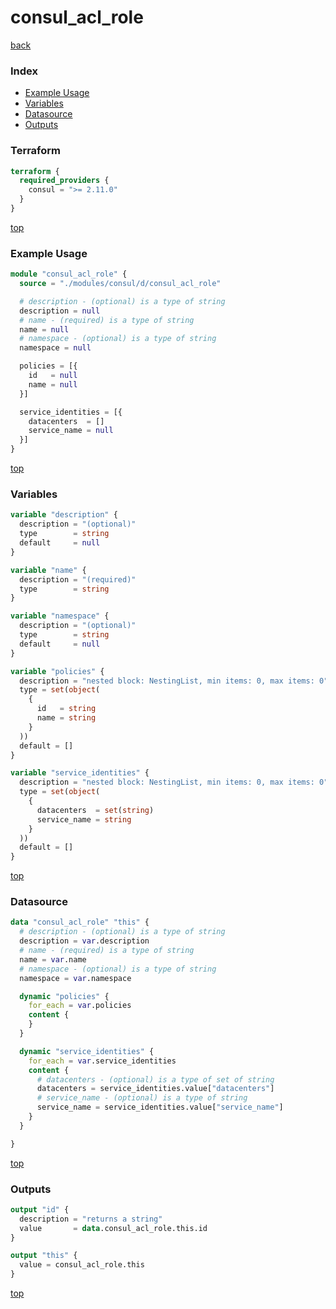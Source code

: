 # consul_acl_role

[back](../consul.md)

### Index

- [Example Usage](#example-usage)
- [Variables](#variables)
- [Datasource](#datasource)
- [Outputs](#outputs)

### Terraform

```terraform
terraform {
  required_providers {
    consul = ">= 2.11.0"
  }
}
```

[top](#index)

### Example Usage

```terraform
module "consul_acl_role" {
  source = "./modules/consul/d/consul_acl_role"

  # description - (optional) is a type of string
  description = null
  # name - (required) is a type of string
  name = null
  # namespace - (optional) is a type of string
  namespace = null

  policies = [{
    id   = null
    name = null
  }]

  service_identities = [{
    datacenters  = []
    service_name = null
  }]
}
```

[top](#index)

### Variables

```terraform
variable "description" {
  description = "(optional)"
  type        = string
  default     = null
}

variable "name" {
  description = "(required)"
  type        = string
}

variable "namespace" {
  description = "(optional)"
  type        = string
  default     = null
}

variable "policies" {
  description = "nested block: NestingList, min items: 0, max items: 0"
  type = set(object(
    {
      id   = string
      name = string
    }
  ))
  default = []
}

variable "service_identities" {
  description = "nested block: NestingList, min items: 0, max items: 0"
  type = set(object(
    {
      datacenters  = set(string)
      service_name = string
    }
  ))
  default = []
}
```

[top](#index)

### Datasource

```terraform
data "consul_acl_role" "this" {
  # description - (optional) is a type of string
  description = var.description
  # name - (required) is a type of string
  name = var.name
  # namespace - (optional) is a type of string
  namespace = var.namespace

  dynamic "policies" {
    for_each = var.policies
    content {
    }
  }

  dynamic "service_identities" {
    for_each = var.service_identities
    content {
      # datacenters - (optional) is a type of set of string
      datacenters = service_identities.value["datacenters"]
      # service_name - (optional) is a type of string
      service_name = service_identities.value["service_name"]
    }
  }

}
```

[top](#index)

### Outputs

```terraform
output "id" {
  description = "returns a string"
  value       = data.consul_acl_role.this.id
}

output "this" {
  value = consul_acl_role.this
}
```

[top](#index)